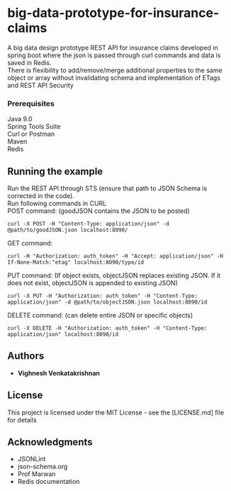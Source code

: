# big-data-prototype-for-insurance-claims

A big data design prototype REST API for insurance claims developed in spring boot
where the json is passed through curl commands and data is saved in Redis. <br>
There is flexibility to add/remove/merge additional properties to the same object or array without invalidating schema and implementation of ETags and REST API Security

### Prerequisites

Java 9.0 <br>
Spring Tools Suite <br>
Curl or Postman <br>
Maven <br>
Redis <br>



## Running the example
Run the REST API through STS (ensure that path to JSON Schema is corrected in the code). <br>
Run following commands in CURL <br>
POST command: (goodJSON contains the JSON to be posted)

```
curl -X POST -H "Content-Type: application/json" -d @path/to/goodJSON.json localhost:8090/
```

GET command:

```
curl -H "Authorization: auth_token" -H "Accept: application/json" -H If-None-Match:"etag" localhost:8090/type/id
```

PUT command: (If object exists, objectJSON replaces existing JSON. If it does not exist, objectJSON is appended to existing JSON)

```
curl -X PUT -H "Authorization: auth_token" -H "Content-Type: application/json" -d @path/to/objectJSON.json localhost:8090/id
```

DELETE command: (can delete entire JSON or specific objects)

```
curl -X DELETE -H "Authorization: auth_token" -H "Content-Type: application/json" localhost:8090/id
```

## Authors

* **Vighnesh Venkatakrishnan**


## License

This project is licensed under the MIT License - see the [LICENSE.md] file for details

## Acknowledgments

* JSONLint
* json-schema.org
* Prof Marwan
* Redis documentation
